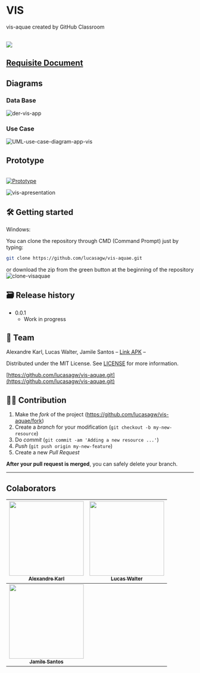# VIS
vis-aquae created by GitHub Classroom

<br> <img src=https://i.ibb.co/NyB0Hn1/brasil.png>

## [Requisite Document](https://docs.google.com/document/d/1vSnOqs6oYxMnJhNvfff6uQ4Gg4PAJYJzV6xjeuFA1Dg/edit?usp=sharing)

## Diagrams 

### Data Base

<img src="https://i.ibb.co/sgSx9bP/der-vis-app.png" alt="der-vis-app" border="0">

### Use Case

<img src="https://i.ibb.co/x13TmYt/UML-use-case-diagram-app-vis.png" alt="UML-use-case-diagram-app-vis" border="0">

## Prototype

<br> [![Prototype](https://i.ibb.co/rFXhFGS/telas.gif)](https://www.figma.com/file/jEOmi6DAXx6NIYNg3ztjdY/Projeto-Vis-Aque-team-library?node-id=915-337&t=A1cOADClL9FsLNMi-0)

<img src="https://i.ibb.co/Bs7bhwX/vis-apresentation.jpg" alt="vis-apresentation" border="0">

## 🛠 Getting started

Windows:

You can clone the repository through CMD (Command Prompt) just by typing:

```sh
git clone https://github.com/lucasagw/vis-aquae.git
```

or download the zip from the green button at the beginning of the repository
<img src="https://i.ibb.co/jgJvbMt/clone-visaquae.jpg" alt="clone-visaquae" border="0">







## 🗃 Release history

- 0.0.1
  - Work in progress

## 📝 Team

Alexandre Karl, Lucas Walter, Jamile Santos – [Link APK]() – 

Distributed under the MIT License. See [LICENSE](LICENSE) for more information.

[https://github.com/lucasagw/vis-aquae.git](https://github.com/lucasagw/vis-aquae.git)

## 🧙‍♂️ Contribution

1. Make the _fork_ of the project (<https://github.com/lucasagw/vis-aquae/fork>)
2. Create a _branch_ for your modification (`git checkout -b my-new-resource`)
3. Do _commit_ (`git commit -am 'Adding a new resource ...'`)
4. _Push_ (`git push origin my-new-feature`)
5. Create a new _Pull Request_

**After your pull request is merged**, you can safely delete your branch.

---

## Colaborators
	

[<img src="https://avatars.githubusercontent.com/u/60965153?v=4" width="200px; "/><br><sub><b>Alexandre Karl</b></sub>](https://github.com/alexandrekva) |  [<img src="https://avatars.githubusercontent.com/u/79553621?s=400&v=4" width="200px;"/><br><sub><b>Lucas Walter</b></sub>](https://github.com/lucasagw) | 	
:---: | ---
[<img src="https://avatars.githubusercontent.com/u/15247079?v=4" width="200px;"/><br><sub><b>Jamile Santos</b></sub>](https://github.com/jamile08) |



